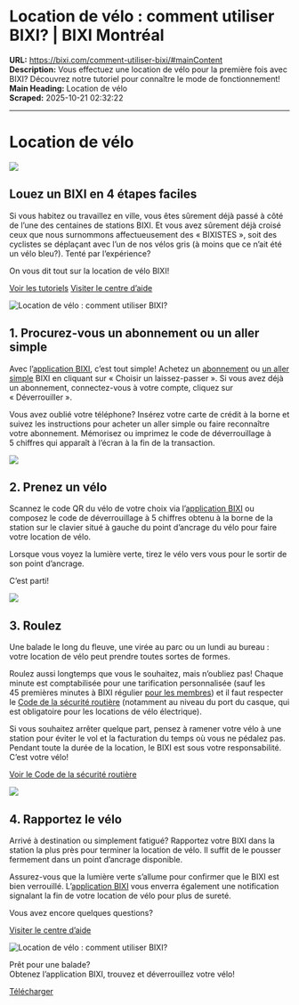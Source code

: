 # Location de vélo : comment utiliser BIXI? | BIXI Montréal

**URL:** https://bixi.com/comment-utiliser-bixi/#mainContent  
**Description:** Vous effectuez une location de vélo pour la première fois avec BIXI? Découvrez notre tutoriel pour connaître le mode de fonctionnement!  
**Main Heading:** Location de vélo  
**Scraped:** 2025-10-21 02:32:22

---

# Location de vélo

![](https://s3.ca-central-1.amazonaws.com/cdn.bixi.com/wp-content/uploads/2025/03/location-de-velo-2.jpg)

## Louez un BIXI en 4 étapes faciles

Si vous habitez ou travaillez en ville, vous êtes sûrement déjà passé à côté de l’une des centaines de stations BIXI. Et vous avez sûrement déjà croisé ceux que nous surnommons affectueusement des « BIXISTES », soit des cyclistes se déplaçant avec l’un de nos vélos gris (à moins que ce n’ait été un vélo bleu?). Tenté par l’expérience?

On vous dit tout sur la location de vélo BIXI!

[Voir les tutoriels](https://bixi.com/fr/comment-utiliser-bixi-tutoriels)
[Visiter le centre d’aide](https://support.bixi.com/hc/fr)

![Location de vélo : comment utiliser BIXI?](https://s3.ca-central-1.amazonaws.com/cdn.bixi.com/wp-content/uploads/2023/03/location-velo-2-9c190b-600x600.jpg)

## 1. Procurez-vous un abonnement ou un aller simple

Avec l’[application BIXI](http://onelink.to/bixi), c’est tout simple! Achetez un [abonnement](https://bixi.com/abonnements-mensuels-pour-explorer-la-ville/) ou [un aller simple](https://bixi.com/les-tarifs-bixi-pour-un-aller-simple/) BIXI en cliquant sur « Choisir un laissez-passer ». Si vous avez déjà un abonnement, connectez-vous à votre compte, cliquez sur « Déverrouiller ».

Vous avez oublié votre téléphone? Insérez votre carte de crédit à la borne et suivez les instructions pour acheter un aller simple ou faire reconnaître votre abonnement. Mémorisez ou imprimez le code de déverrouillage à 5 chiffres qui apparaît à l’écran à la fin de la transaction.

![](https://s3.ca-central-1.amazonaws.com/cdn.bixi.com/wp-content/uploads/2023/03/location-velo-3-f9e9db-400x600.jpg)

## 2. Prenez un vélo

Scannez le code QR du vélo de votre choix via l’[application BIXI](http://onelink.to/zvepxt) ou composez le code de déverrouillage à 5 chiffres obtenu à la borne de la station sur le clavier situé à gauche du point d’ancrage du vélo pour faire votre location de vélo.

Lorsque vous voyez la lumière verte, tirez le vélo vers vous pour le sortir de son point d’ancrage.

C’est parti!

![](https://s3.ca-central-1.amazonaws.com/cdn.bixi.com/wp-content/uploads/2025/03/location-de-velo-1-770x513.jpg)

## 3. Roulez

Une balade le long du fleuve, une virée au parc ou un lundi au bureau : votre location de vélo peut prendre toutes sortes de formes.

Roulez aussi longtemps que vous le souhaitez, mais n’oubliez pas! Chaque minute est comptabilisée pour une tarification personnalisée (sauf les 45 premières minutes à BIXI régulier [pour les membres](https://bixi.com/tarifs-abonnement-mensuel/)) et il faut respecter le [Code de la sécurité routière](https://saaq.gouv.qc.ca/securite-routiere/moyens-deplacement/velo) (notamment au niveau du port du casque, qui est obligatoire pour les locations de vélo électrique).

Si vous souhaitez arrêter quelque part, pensez à ramener votre vélo à une station pour éviter le vol et la facturation du temps où vous ne pédalez pas. Pendant toute la durée de la location, le BIXI est sous votre responsabilité. C’est votre vélo!

[Voir le Code de la sécurité routière](https://saaq.gouv.qc.ca/securite-routiere/moyens-deplacement/velo)

![](https://s3.ca-central-1.amazonaws.com/cdn.bixi.com/wp-content/uploads/2023/03/location-velo-5-8c6a39-76438-680ca3-613x600.jpg)

## 4. Rapportez le vélo

Arrivé à destination ou simplement fatigué? Rapportez votre BIXI dans la station la plus près pour terminer la location de vélo. Il suffit de le pousser fermement dans un point d’ancrage disponible.

Assurez-vous que la lumière verte s’allume pour confirmer que le BIXI est bien verrouillé. L’[application BIXI](http://onelink.to/zvepxt) vous enverra également une notification signalant la fin de votre location de vélo pour plus de sureté.

Vous avez encore quelques questions?

[Visiter le centre d’aide](https://support.bixi.com/hc/fr)

![Location de vélo : comment utiliser BIXI?](https://s3.ca-central-1.amazonaws.com/cdn.bixi.com/wp-content/uploads/2023/03/location-velo-montreal-cta-1-d7b4bf-38724-7f7334.jpg)

Prêt pour une balade?  
Obtenez l’application BIXI, trouvez et déverrouillez votre vélo!

[Télécharger](http://onelink.to/bixi)
